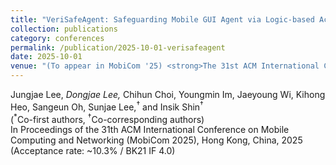 ```yaml
---
title: "VeriSafeAgent: Safeguarding Mobile GUI Agent via Logic-based Action Verification"
collection: publications
category: conferences
permalink: /publication/2025-10-01-verisafeagent
date: 2025-10-01
venue: "(To appear in MobiCom '25) <strong>The 31st ACM International Conference on Mobile Computing and Networking</strong>"
---
```


Jungjae Lee,<sup>*</sup> Dongjae Lee,<sup>*</sup> Chihun Choi, Youngmin Im, Jaeyoung Wi, Kihong Heo, Sangeun Oh, Sunjae Lee,<sup>†</sup> and Insik Shin<sup>†</sup> <br>
(<sup>*</sup>Co-first authors, <sup>†</sup>Co-corresponding authors)
<br>
In Proceedings of the 31th ACM International Conference on Mobile Computing and Networking (MobiCom 2025), Hong Kong, China, 2025
<br>
(Acceptance rate: ~10.3% / BK21 IF 4.0) 